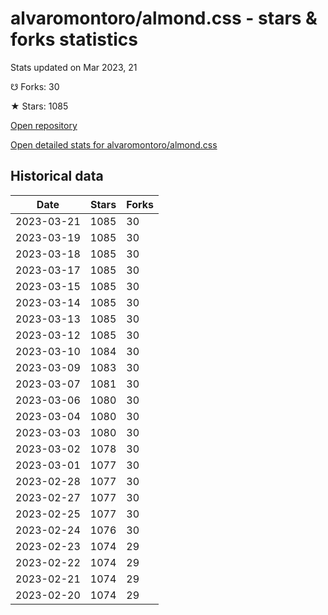 # alvaromontoro/almond.css - stars & forks statistics

Stats updated on Mar 2023, 21

☋ Forks: 30

★ Stars: 1085

[Open repository](https://github.com/alvaromontoro/almond.css)

[Open detailed stats for alvaromontoro/almond.css](https://reviewgithub.com/rep/alvaromontoro/almond.css)

## Historical data
| Date | Stars | Forks |
|------|-------|-------|
| 2023-03-21 | 1085 | 30 | 
| 2023-03-19 | 1085 | 30 | 
| 2023-03-18 | 1085 | 30 | 
| 2023-03-17 | 1085 | 30 | 
| 2023-03-15 | 1085 | 30 | 
| 2023-03-14 | 1085 | 30 | 
| 2023-03-13 | 1085 | 30 | 
| 2023-03-12 | 1085 | 30 | 
| 2023-03-10 | 1084 | 30 | 
| 2023-03-09 | 1083 | 30 | 
| 2023-03-07 | 1081 | 30 | 
| 2023-03-06 | 1080 | 30 | 
| 2023-03-04 | 1080 | 30 | 
| 2023-03-03 | 1080 | 30 | 
| 2023-03-02 | 1078 | 30 | 
| 2023-03-01 | 1077 | 30 | 
| 2023-02-28 | 1077 | 30 | 
| 2023-02-27 | 1077 | 30 | 
| 2023-02-25 | 1077 | 30 | 
| 2023-02-24 | 1076 | 30 | 
| 2023-02-23 | 1074 | 29 | 
| 2023-02-22 | 1074 | 29 | 
| 2023-02-21 | 1074 | 29 | 
| 2023-02-20 | 1074 | 29 | 

